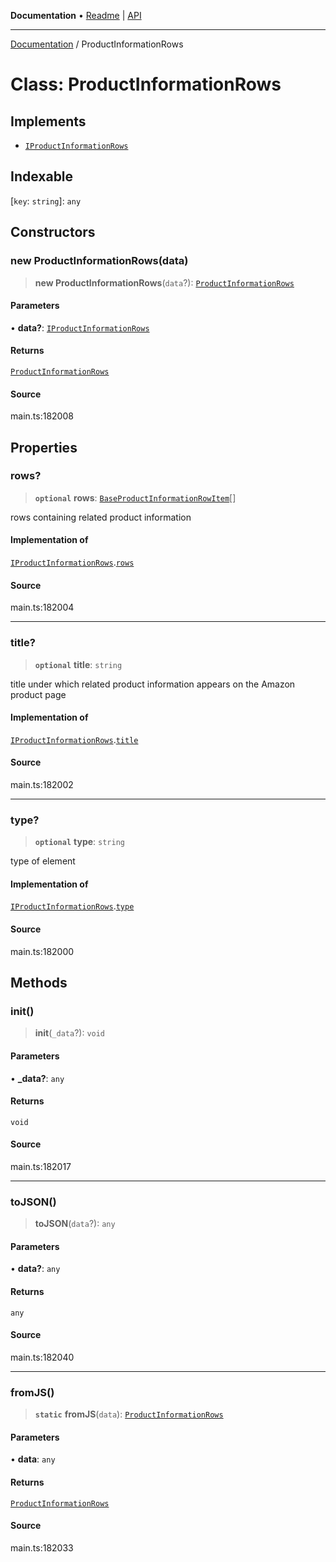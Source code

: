 **Documentation** • [Readme](../README.md) \| [API](../globals.md)

***

[Documentation](../README.md) / ProductInformationRows

# Class: ProductInformationRows

## Implements

- [`IProductInformationRows`](../interfaces/IProductInformationRows.md)

## Indexable

 \[`key`: `string`\]: `any`

## Constructors

### new ProductInformationRows(data)

> **new ProductInformationRows**(`data`?): [`ProductInformationRows`](ProductInformationRows.md)

#### Parameters

• **data?**: [`IProductInformationRows`](../interfaces/IProductInformationRows.md)

#### Returns

[`ProductInformationRows`](ProductInformationRows.md)

#### Source

main.ts:182008

## Properties

### rows?

> **`optional`** **rows**: [`BaseProductInformationRowItem`](BaseProductInformationRowItem.md)[]

rows containing related product information

#### Implementation of

[`IProductInformationRows`](../interfaces/IProductInformationRows.md).[`rows`](../interfaces/IProductInformationRows.md#rows)

#### Source

main.ts:182004

***

### title?

> **`optional`** **title**: `string`

title under which related product information appears on the Amazon product page

#### Implementation of

[`IProductInformationRows`](../interfaces/IProductInformationRows.md).[`title`](../interfaces/IProductInformationRows.md#title)

#### Source

main.ts:182002

***

### type?

> **`optional`** **type**: `string`

type of element

#### Implementation of

[`IProductInformationRows`](../interfaces/IProductInformationRows.md).[`type`](../interfaces/IProductInformationRows.md#type)

#### Source

main.ts:182000

## Methods

### init()

> **init**(`_data`?): `void`

#### Parameters

• **\_data?**: `any`

#### Returns

`void`

#### Source

main.ts:182017

***

### toJSON()

> **toJSON**(`data`?): `any`

#### Parameters

• **data?**: `any`

#### Returns

`any`

#### Source

main.ts:182040

***

### fromJS()

> **`static`** **fromJS**(`data`): [`ProductInformationRows`](ProductInformationRows.md)

#### Parameters

• **data**: `any`

#### Returns

[`ProductInformationRows`](ProductInformationRows.md)

#### Source

main.ts:182033
